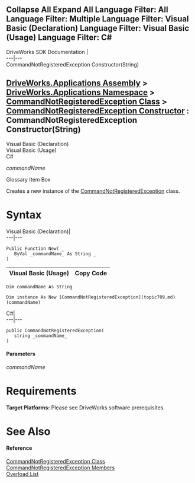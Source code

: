 Collapse All Expand All Language Filter: All  Language Filter: Multiple  Language Filter: Visual Basic (Declaration) Language Filter: Visual Basic (Usage) Language Filter: C#  
---  
DriveWorks SDK Documentation  |   
---|---  
CommandNotRegisteredException Constructor(String)   
  
[DriveWorks.Applications Assembly](topic13.md) > [DriveWorks.Applications Namespace](topic16.md) > [CommandNotRegisteredException Class](topic709.md) > [CommandNotRegisteredException Constructor](topic715.md) : CommandNotRegisteredException Constructor(String)  
---  
  
Visual Basic (Declaration)    
Visual Basic (Usage)    
C# 

_commandName_
    

Glossary Item Box

Creates a new instance of the [CommandNotRegisteredException](topic709.md) class. 

# Syntax

Visual Basic (Declaration)|   
---|---  
      
    
    Public Function New( _
       ByVal _commandName_ As String _
    )  
  
Visual Basic (Usage)| Copy Code  
---|---  
      
    
    Dim commandName As String
     
    Dim instance As New [CommandNotRegisteredException](topic709.md)(commandName)  
  
C#|   
---|---  
      
    
    public CommandNotRegisteredException( 
       string _commandName_
    )  
  
#### Parameters

 _commandName_
    

# Requirements

**Target Platforms:** Please see DriveWorks software prerequisites.

# See Also

#### Reference

[CommandNotRegisteredException Class](topic709.md)   
[CommandNotRegisteredException Members](topic710.md)   
[Overload List](topic715.md)


